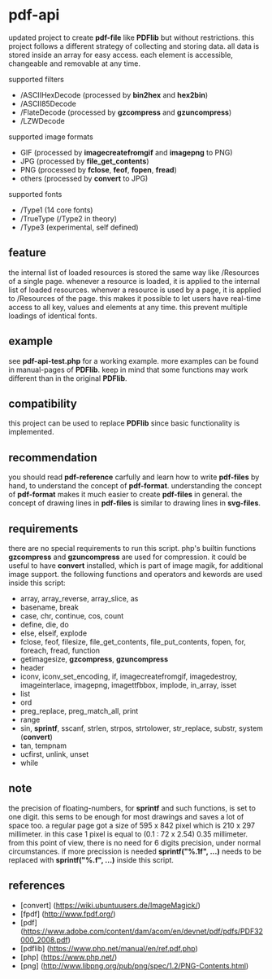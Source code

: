 # pdf-api

updated project to create **pdf-file** like **PDFlib** but without restrictions.
this project follows a different strategy of collecting and storing data.
all data is stored inside an array for easy access.
each element is accessible, changeable and removable at any time.

supported filters
* /ASCIIHexDecode (processed by **bin2hex** and **hex2bin**)
* /ASCII85Decode
* /FlateDecode (processed by **gzcompress** and **gzuncompress**)
* /LZWDecode

supported image formats
* GIF (processed by **imagecreatefromgif** and **imagepng** to PNG)
* JPG (processed by **file_get_contents**)
* PNG (processed by **fclose**, **feof**, **fopen**, **fread**)
* others (processed by **convert** to JPG)

supported fonts
* /Type1 (14 core fonts)
* /TrueType (/Type2 in theory)
* /Type3 (experimental, self defined)

## feature ##

the internal list of loaded resources is stored the same way like /Resources of a single page.
whenever a resource is loaded, it is applied to the internal list of loaded resources.
whenver a resource is used by a page, it is applied to /Resources of the page.
this makes it possible to let users have real-time access to all key, values and elements at any time.
this prevent multiple loadings of identical fonts.

## example ##

see **pdf-api-test.php** for a working example.
more examples can be found in manual-pages of **PDFlib**.
keep in mind that some functions may work different than in the original **PDFlib**.

## compatibility ##

this project can be used to replace **PDFlib** since basic functionality is implemented.

## recommendation ##

you should read **pdf-reference** carfully and learn how to write **pdf-files** by hand, to understand the concept of **pdf-format**.
understanding the concept of **pdf-format** makes it much easier to create **pdf-files** in general.
the concept of drawing lines in **pdf-files** is similar to drawing lines in **svg-files**.

## requirements ##

there are no special requirements to run this script.
php's builtin functions **gzcompress** and **gzuncompress** are used for compression.
it could be useful to have **convert** installed, which is part of image magik, for additional image support.
the following functions and operators and kewords are used inside this script:

* array, array_reverse, array_slice, as
* basename, break
* case, chr, continue, cos, count
* define, die, do
* else, elseif, explode
* fclose, feof, filesize, file_get_contents, file_put_contents, fopen, for, foreach, fread, function
* getimagesize, **gzcompress**, **gzuncompress**
* header
* iconv, iconv_set_encoding, if, imagecreatefromgif, imagedestroy, imageinterlace, imagepng, imagettfbbox, implode, in_array, isset
* list
* ord
* preg_replace, preg_match_all, print
* range
* sin, **sprintf**, sscanf, strlen, strpos, strtolower, str_replace, substr, system (**convert**)
* tan, tempnam
* ucfirst, unlink, unset
* while

## note ##

the precision of floating-numbers, for **sprintf** and such functions, is set to one digit.
this sems to be enough for most drawings and saves a lot of space too.
a regular page got a size of 595 x 842 pixel which is 210 x 297 millimeter.
in this case 1 pixel is equal to (0.1 : 72 x 2.54) 0.35 millimeter.
from this point of view, there is no need for 6 digits precision, under normal circumstances.
if more precission is needed **sprintf("%.1f", ...)** needs to be replaced with **sprintf("%.f", ...)** inside this script.

## references ##

* [convert] (https://wiki.ubuntuusers.de/ImageMagick/)
* [fpdf] (http://www.fpdf.org/)
* [pdf] (https://www.adobe.com/content/dam/acom/en/devnet/pdf/pdfs/PDF32000_2008.pdf)
* [pdflib] (https://www.php.net/manual/en/ref.pdf.php)
* [php] (https://www.php.net/)
* [png] (http://www.libpng.org/pub/png/spec/1.2/PNG-Contents.html)

